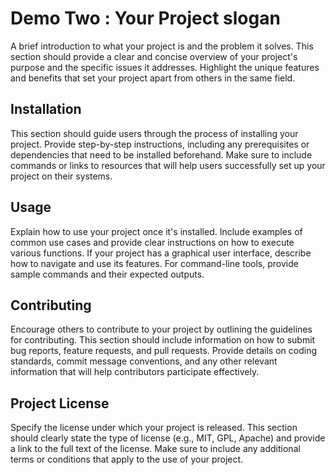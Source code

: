 # Demo Two : Your Project slogan

A brief introduction to what your project is and the problem it solves. This section should provide a clear and concise overview of your project's purpose and the specific issues it addresses. Highlight the unique features and benefits that set your project apart from others in the same field.

## Installation

This section should guide users through the process of installing your project. Provide step-by-step instructions, including any prerequisites or dependencies that need to be installed beforehand. Make sure to include commands or links to resources that will help users successfully set up your project on their systems.

## Usage

Explain how to use your project once it's installed. Include examples of common use cases and provide clear instructions on how to execute various functions. If your project has a graphical user interface, describe how to navigate and use its features. For command-line tools, provide sample commands and their expected outputs.

## Contributing

Encourage others to contribute to your project by outlining the guidelines for contributing. This section should include information on how to submit bug reports, feature requests, and pull requests. Provide details on coding standards, commit message conventions, and any other relevant information that will help contributors participate effectively.

## Project License

Specify the license under which your project is released. This section should clearly state the type of license (e.g., MIT, GPL, Apache) and provide a link to the full text of the license. Make sure to include any additional terms or conditions that apply to the use of your project.
